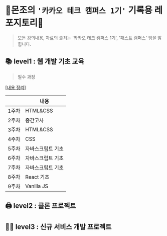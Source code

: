 # 👾몬조의 `'카카오 테크 캠퍼스 1기'` 기록용 레포지토리👾

> 모든 강의내용, 자료의 출처는 '카카오 테크 캠퍼스 1기', '패스트 캠퍼스' 임을 밝힙니다.

## 📚 level1 : 웹 개발 기초 교육

> 필수 과정

[[내용 정리]](https://github.com/monsta-zo/kakao-tech-campus-archive/blob/main/%EC%9B%B9%20%EA%B0%9C%EB%B0%9C%20%EA%B8%B0%EC%B4%88%EA%B5%90%EC%9C%A1/HTML+CSS+JS.md)

|       | 내용     | 
| ----- | -------- | 
| 1주차 | HTML&CSS | 
|2주차|중간고사||
|3주차|HTML&CSS|
|4주차|CSS|
|5주차|자바스크립트 기초| 
|6주차|자바스크립트 기초|
|7주차|자바스크립트 기초|
|8주차|React 기초|
|9주차|Vanilla JS|

## 🖨️ level2 : 클론 프로젝트

## 🧑‍💻 level3 : 신규 서비스 개발 프로젝트
